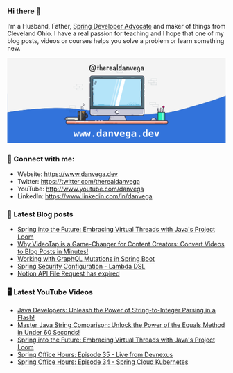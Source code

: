 ### Hi there 👋

I’m a Husband, Father, [Spring Developer Advocate](https://tanzu.vmware.com/developer/advocates/) and maker of things from Cleveland Ohio. I have a real passion for teaching and I hope that one of my blog posts, videos or courses helps you solve a problem or learn something new.

![Profile Header](./github_profile_header.png)

### 🤝 Connect with me:

- Website: https://www.danvega.dev
- Twitter: https://twitter.com/therealdanvega
- YouTube: http://www.youtube.com/danvega
- LinkedIn: https://www.linkedin.com/in/danvega

### 📝 Latest Blog posts

<!-- BLOG-POST-LIST:START -->
- [Spring into the Future: Embracing Virtual Threads with Java&#39;s Project Loom](https://www.danvega.dev/blog/2023/04/12/virtual-threads-spring)
- [Why VideoTap is a Game-Changer for Content Creators: Convert Videos to Blog Posts in Minutes!](https://www.danvega.dev/blog/2023/03/31/videotap)
- [Working with GraphQL Mutations in Spring Boot](https://www.danvega.dev/blog/2023/03/20/graphql-mutations)
- [Spring Security Configuration - Lambda DSL](https://www.danvega.dev/blog/2023/03/15/spring-security-lambda-dsl)
- [Notion API File Request has expired](https://www.danvega.dev/blog/2023/03/12/notion-api-file-expired)
<!-- BLOG-POST-LIST:END -->

### 🖥 Latest YouTube Videos

<!-- YOUTUBE:START -->
- [Java Developers: Unleash the Power of String-to-Integer Parsing in a Flash!](https://www.youtube.com/watch?v=WtWbR6UrT8E)
- [Master Java String Comparison: Unlock the Power of the Equals Method in Under 60 Seconds!](https://www.youtube.com/watch?v=HuGWdsHGcm4)
- [Spring into the Future: Embracing Virtual Threads with Java&#39;s Project Loom](https://www.youtube.com/watch?v=Is5HXJhC3jE)
- [Spring Office Hours: Episode 35 - Live from Devnexus](https://www.youtube.com/watch?v=kkq-FdLzXQk)
- [Spring Office Hours: Episode 34 - Spring Cloud Kubernetes](https://www.youtube.com/watch?v=f5H0dIHY-L4)
<!-- YOUTUBE:END -->
